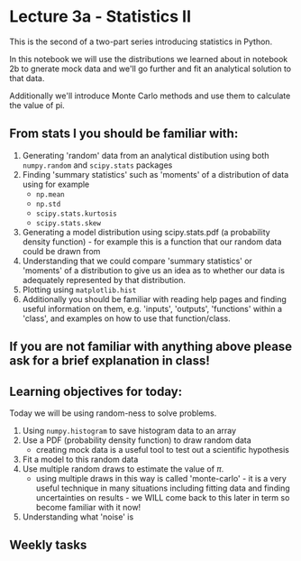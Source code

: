 # Lecture 3a - Statistics II

This is the second of a two-part series introducing statistics in Python. 

In this notebook we will use the distributions we learned about in notebook 2b to gnerate mock data and we'll go further and fit an analytical solution to that data. 

Additionally we'll introduce Monte Carlo methods and use them to calculate the value of pi.

## From stats I you should be familiar with:

1. Generating 'random' data from an analytical distibution using both `numpy.random` and `scipy.stats` packages
2. Finding 'summary statistics' such as 'moments' of a distribution of data using for example
    * `np.mean`
    * `np.std`
    * `scipy.stats.kurtosis`
    * `scipy.stats.skew`
3. Generating a model distribution using scipy.stats.pdf (a probability density function) - for example this is a function that our random data could be drawn from
4. Understanding that we could compare 'summary statistics' or 'moments' of a distribution to give us an idea as to whether our data is adequately represented by that distribution.
5. Plotting using `matplotlib.hist`
6. Additionally you should be familiar with reading help pages and finding useful information on them, e.g. 'inputs', 'outputs', 'functions' within a 'class', and examples on how to use that function/class. 

## If you are not familiar with anything above please ask for a brief explanation in class!


## Learning objectives for today:

Today we will be using random-ness to solve problems.
1. Using `numpy.histogram` to save histogram data to an array
2. Use a PDF (probability density function) to draw random data 
    * creating mock data is a useful tool to test out a scientific hypothesis
3. Fit a model to this random data
4. Use multiple random draws to estimate the value of $\pi$.
    * using multiple draws in this way is called 'monte-carlo' - it is a very useful technique in many situations including fitting data and finding uncertainties on results - we WILL come back to this later in term so become familiar with it now!
5. Understanding what 'noise' is


## Weekly tasks

```{tableofcontents}
```

